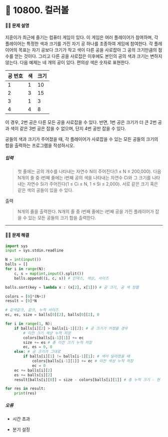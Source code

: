 # 👻 10800. 컬러볼

[📝 문제링크]: https://www.acmicpc.net/problem/10800



#### 💁‍♀️ 문제 설명

지훈이가 최근에 즐기는 컴퓨터 게임이 있다. 이 게임은 여러 플레이어가 참여하며, 각 플레이어는 특정한 색과 크기를 가진 자기 공 하나를 조종하여 게임에 참여한다. 각 플레이어의 목표는 자기 공보다 크기가 작고 색이 다른 공을 사로잡아 그 공의 크기만큼의 점수를 얻는 것이다. 그리고 다른 공을 사로잡은 이후에도 본인의 공의 색과 크기는 변하지 않는다. 다음 예제는 네 개의 공이 있다. 편의상 색은 숫자로 표현한다.

| 공 번호 | 색   | 크기 |
| :------ | :--- | :--- |
| 1       | 1    | 10   |
| 2       | 3    | 15   |
| 3       | 1    | 3    |
| 4       | 4    | 8    |

이 경우, 2번 공은 다른 모든 공을 사로잡을 수 있다. 반면, 1번 공은 크기가 더 큰 2번 공과 색이 같은 3번 공은 잡을 수 없으며, 단지 4번 공만 잡을 수 있다. 

공들의 색과 크기가 주어졌을 때, 각 플레이어가 사로잡을 수 있는 모든 공들의 크기의 합을 출력하는 프로그램을 작성하시오. 



##### 입력

> 첫 줄에는 공의 개수를 나타내는 자연수 N이 주어진다(1 ≤ N ≤ 200,000). 다음 N개의 줄 중 i번째 줄에는 i번째 공의 색을 나타내는 자연수 Ci와 그 크기를 나타내는 자연수 Si가 주어진다(1 ≤ Ci ≤ N, 1 ≤ Si ≤ 2,000). 서로 같은 크기 혹은 같은 색의 공들이 있을 수 있다.



출력

> N개의 줄을 출력한다. N개의 줄 중 i번째 줄에는 i번째 공을 가진 플레이어가 잡을 수 있는 모든 공들의 크기 합을 출력한다.



---------------------------



#### 🤸‍♂️ 문제 해결

```python
import sys
input = sys.stdin.readline

N = int(input())
balls = []
for i in range(N):
    c, s = map(int,input().split())
    balls.append((i, c, s)) # 인덱스, 색상, 사이즈

balls.sort(key = lambda x : (x[2], x[1])) # 공 크기, 공 색 정렬

colors = [0]*(N+1)
result = [0]*N

# 같색같크, 같크, 누적 사이즈
ec, es, size = balls[0][2], balls[0][2], 0

for i in range(1, N):
    if balls[i][2] > balls[i-1][2]: # 공 크기가 커졌을 경우 
        # 이전 크기 색상 누적 저장
        colors[balls[i-1][1]] += ec 
        size += es # 총 이전 크기 누적 저장
        ec, es = 0, 0
    else: # 공 크기가 그대로
        if balls[i][1] != balls[i-1][1]: # 색이 달라졌을 때
            colors[balls[i-1][1]] += ec # 이전 색상 누적 저장
            ec = 0 
    ec += balls[i][2] 
    es += balls[i][2] 
    result[balls[i][0]] = size - colors[balls[i][1]] # 총 누적 크기 - 현 컬러 누적 크기

for res in result:
    print(res)

```



##### *오류*

- 시간 초과

- 분기 설정

  



